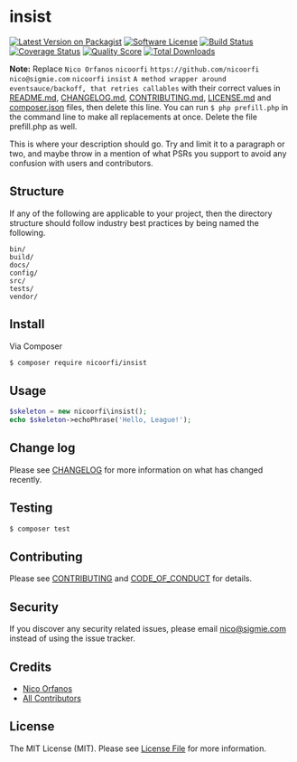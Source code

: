 # insist

[![Latest Version on Packagist][ico-version]][link-packagist]
[![Software License][ico-license]](LICENSE.md)
[![Build Status][ico-travis]][link-travis]
[![Coverage Status][ico-scrutinizer]][link-scrutinizer]
[![Quality Score][ico-code-quality]][link-code-quality]
[![Total Downloads][ico-downloads]][link-downloads]

**Note:** Replace ```Nico Orfanos``` ```nicoorfi``` ```https://github.com/nicoorfi``` ```nico@sigmie.com``` ```nicoorfi``` ```insist``` ```A method wrapper around eventsauce/backoff, that retries callables``` with their correct values in [README.md](README.md), [CHANGELOG.md](CHANGELOG.md), [CONTRIBUTING.md](CONTRIBUTING.md), [LICENSE.md](LICENSE.md) and [composer.json](composer.json) files, then delete this line. You can run `$ php prefill.php` in the command line to make all replacements at once. Delete the file prefill.php as well.

This is where your description should go. Try and limit it to a paragraph or two, and maybe throw in a mention of what
PSRs you support to avoid any confusion with users and contributors.

## Structure

If any of the following are applicable to your project, then the directory structure should follow industry best practices by being named the following.

```
bin/        
build/
docs/
config/
src/
tests/
vendor/
```


## Install

Via Composer

``` bash
$ composer require nicoorfi/insist
```

## Usage

``` php
$skeleton = new nicoorfi\insist();
echo $skeleton->echoPhrase('Hello, League!');
```

## Change log

Please see [CHANGELOG](CHANGELOG.md) for more information on what has changed recently.

## Testing

``` bash
$ composer test
```

## Contributing

Please see [CONTRIBUTING](CONTRIBUTING.md) and [CODE_OF_CONDUCT](CODE_OF_CONDUCT.md) for details.

## Security

If you discover any security related issues, please email nico@sigmie.com instead of using the issue tracker.

## Credits

- [Nico Orfanos][link-author]
- [All Contributors][link-contributors]

## License

The MIT License (MIT). Please see [License File](LICENSE.md) for more information.

[ico-version]: https://img.shields.io/packagist/v/nicoorfi/insist.svg?style=flat-square
[ico-license]: https://img.shields.io/badge/license-MIT-brightgreen.svg?style=flat-square
[ico-travis]: https://img.shields.io/travis/nicoorfi/insist/master.svg?style=flat-square
[ico-scrutinizer]: https://img.shields.io/scrutinizer/coverage/g/nicoorfi/insist.svg?style=flat-square
[ico-code-quality]: https://img.shields.io/scrutinizer/g/nicoorfi/insist.svg?style=flat-square
[ico-downloads]: https://img.shields.io/packagist/dt/nicoorfi/insist.svg?style=flat-square

[link-packagist]: https://packagist.org/packages/nicoorfi/insist
[link-travis]: https://travis-ci.org/nicoorfi/insist
[link-scrutinizer]: https://scrutinizer-ci.com/g/nicoorfi/insist/code-structure
[link-code-quality]: https://scrutinizer-ci.com/g/nicoorfi/insist
[link-downloads]: https://packagist.org/packages/nicoorfi/insist
[link-author]: https://github.com/nicoorfi
[link-contributors]: ../../contributors
